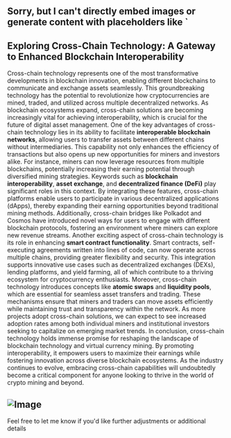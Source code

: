 Sorry, but I can't directly embed images or generate content with placeholders like `
---
## Exploring Cross-Chain Technology: A Gateway to Enhanced Blockchain Interoperability
Cross-chain technology represents one of the most transformative developments in blockchain innovation, enabling different blockchains to communicate and exchange assets seamlessly. This groundbreaking technology has the potential to revolutionize how cryptocurrencies are mined, traded, and utilized across multiple decentralized networks. As blockchain ecosystems expand, cross-chain solutions are becoming increasingly vital for achieving interoperability, which is crucial for the future of digital asset management.
One of the key advantages of cross-chain technology lies in its ability to facilitate **interoperable blockchain networks**, allowing users to transfer assets between different chains without intermediaries. This capability not only enhances the efficiency of transactions but also opens up new opportunities for miners and investors alike. For instance, miners can now leverage resources from multiple blockchains, potentially increasing their earning potential through diversified mining strategies.
Keywords such as **blockchain interoperability**, **asset exchange**, and **decentralized finance (DeFi)** play significant roles in this context. By integrating these features, cross-chain platforms enable users to participate in various decentralized applications (dApps), thereby expanding their earning opportunities beyond traditional mining methods. Additionally, cross-chain bridges like Polkadot and Cosmos have introduced novel ways for users to engage with different blockchain protocols, fostering an environment where miners can explore new revenue streams.
Another exciting aspect of cross-chain technology is its role in enhancing **smart contract functionality**. Smart contracts, self-executing agreements written into lines of code, can now operate across multiple chains, providing greater flexibility and security. This integration supports innovative use cases such as decentralized exchanges (DEXs), lending platforms, and yield farming, all of which contribute to a thriving ecosystem for cryptocurrency enthusiasts.
Moreover, cross-chain technology introduces concepts like **atomic swaps** and **liquidity pools**, which are essential for seamless asset transfers and trading. These mechanisms ensure that miners and traders can move assets efficiently while maintaining trust and transparency within the network. As more projects adopt cross-chain solutions, we can expect to see increased adoption rates among both individual miners and institutional investors seeking to capitalize on emerging market trends.
In conclusion, cross-chain technology holds immense promise for reshaping the landscape of blockchain technology and virtual currency mining. By promoting interoperability, it empowers users to maximize their earnings while fostering innovation across diverse blockchain ecosystems. As the industry continues to evolve, embracing cross-chain capabilities will undoubtedly become a critical component for anyone looking to thrive in the world of crypto mining and beyond.

![Image](https://github.com/user-attachments/assets/4a25d116-2220-4385-b08e-f287af8fcbc4)
--- 
Feel free to let me know if you'd like further adjustments or additional details
